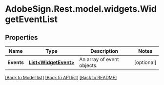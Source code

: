 # AdobeSign.Rest.model.widgets.WidgetEventList
## Properties

Name | Type | Description | Notes
------------ | ------------- | ------------- | -------------
**Events** | [**List&lt;WidgetEvent&gt;**](WidgetEvent.md) | An array of event objects. | [optional] 

[[Back to Model list]](../README.md#documentation-for-models) [[Back to API list]](../README.md#documentation-for-api-endpoints) [[Back to README]](../README.md)

